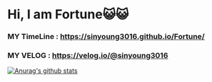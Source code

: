 # Hi, I am Fortune😺😺
### MY TimeLine : https://sinyoung3016.github.io/Fortune/
### MY VELOG : https://velog.io/@sinyoung3016

[![Anurag's github stats](https://github-readme-stats.vercel.app/api?username=Sinyoung3016)](https://github.com/anuraghazra/github-readme-stats)

